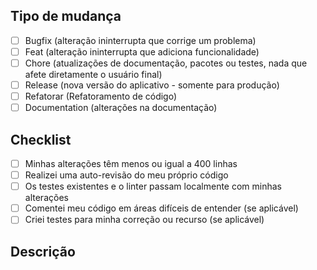## Tipo de mudança

- [ ] Bugfix (alteração ininterrupta que corrige um problema)
- [ ] Feat (alteração ininterrupta que adiciona funcionalidade)
- [ ] Chore (atualizações de documentação, pacotes ou testes, nada que afete diretamente o usuário final)
- [ ] Release (nova versão do aplicativo - somente para produção)
- [ ] Refatorar (Refatoramento de código)
- [ ] Documentation (alterações na documentação)

## Checklist

- [ ] Minhas alterações têm menos ou igual a 400 linhas
- [ ] Realizei uma auto-revisão do meu próprio código
- [ ] Os testes existentes e o linter passam localmente com minhas alterações
- [ ] Comentei meu código em áreas difíceis de entender (se aplicável)
- [ ] Criei testes para minha correção ou recurso (se aplicável)

## Descrição
